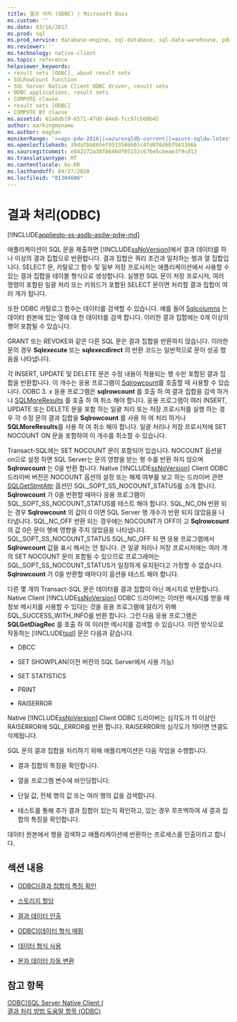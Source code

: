 ```yaml
---
title: 결과 처리 (ODBC) | Microsoft Docs
ms.custom: ''
ms.date: 03/16/2017
ms.prod: sql
ms.prod_service: database-engine, sql-database, sql-data-warehouse, pdw
ms.reviewer: ''
ms.technology: native-client
ms.topic: reference
helpviewer_keywords:
- result sets [ODBC], about result sets
- SQLRowCount function
- SQL Server Native Client ODBC driver, result sets
- ODBC applications, result sets
- COMPUTE clause
- result sets [ODBC]
- COMPUTE BY clause
ms.assetid: 61a8db19-6571-47dd-84e8-fcc97cb60b45
author: markingmyname
ms.author: maghan
monikerRange: '>=aps-pdw-2016||=azuresqldb-current||=azure-sqldw-latest||>=sql-server-2016||=sqlallproducts-allversions||>=sql-server-linux-2017||=azuresqldb-mi-current'
ms.openlocfilehash: 39dafbb865ef951356bb01c4fd8f646bf943346b
ms.sourcegitcommit: e042272a38fb646df05152c676e5cbeae3f9cd13
ms.translationtype: MT
ms.contentlocale: ko-KR
ms.lasthandoff: 04/27/2020
ms.locfileid: "81304606"
---
```

# <a name="processing-results-odbc"></a>결과 처리(ODBC)
[!INCLUDE[appliesto-ss-asdb-asdw-pdw-md](../../includes/appliesto-ss-asdb-asdw-pdw-md.md)]

  애플리케이션이 SQL 문을 제출하면 [!INCLUDE[ssNoVersion](../../includes/ssnoversion-md.md)]에서 결과 데이터를 하나 이상의 결과 집합으로 반환합니다. 결과 집합은 쿼리 조건과 일치하는 행과 열 집합입니다. SELECT 문, 카탈로그 함수 및 일부 저장 프로시저는 애플리케이션에서 사용할 수 있는 결과 집합을 테이블 형식으로 생성합니다. 실행한 SQL 문이 저장 프로시저, 여러 명령이 포함된 일괄 처리 또는 키워드가 포함된 SELECT 문이면 처리할 결과 집합이 여러 개가 됩니다.  
  
 또한 ODBC 카탈로그 함수는 데이터를 검색할 수 있습니다. 예를 들어 [Sqlcolumns](../../relational-databases/native-client-odbc-api/sqlcolumns.md) 는 데이터 원본에 있는 열에 대 한 데이터를 검색 합니다. 이러한 결과 집합에는 0개 이상의 행이 포함될 수 있습니다.  
  
 GRANT 또는 REVOKE와 같은 다른 SQL 문은 결과 집합을 반환하지 않습니다. 이러한 문의 경우 **Sqlexecute** 또는 **sqlexecdirect** 의 반환 코드는 일반적으로 문이 성공 했음을 나타냅니다.  
  
 각 INSERT, UPDATE 및 DELETE 문은 수정 내용이 적용되는 행 수만 포함된 결과 집합을 반환합니다. 이 개수는 응용 프로그램이 [Sqlrowcount](../../relational-databases/native-client-odbc-api/sqlrowcount.md)를 호출할 때 사용할 수 있습니다. ODBC 3. *x* 응용 프로그램은 **sqlrowcount** 를 호출 하 여 결과 집합을 검색 하거나 [SQLMoreResults](../../relational-databases/native-client-odbc-api/sqlmoreresults.md) 를 호출 하 여 취소 해야 합니다. 응용 프로그램이 여러 INSERT, UPDATE 또는 DELETE 문을 포함 하는 일괄 처리 또는 저장 프로시저를 실행 하는 경우 각 수정 문의 결과 집합을 **Sqlrowcount** 를 사용 하 여 처리 하거나 **SQLMoreResults**를 사용 하 여 취소 해야 합니다. 일괄 처리나 저장 프로시저에 SET NOCOUNT ON 문을 포함하여 이 개수를 취소할 수 있습니다.  
  
 Transact-SQL에는 SET NOCOUNT 문이 포함되어 있습니다. NOCOUNT 옵션을 on으로 설정 하면 SQL Server는 문의 영향을 받는 행 수를 반환 하지 않으며 **Sqlrowcount** 는 0을 반환 합니다. Native [!INCLUDE[ssNoVersion](../../includes/ssnoversion-md.md)] Client ODBC 드라이버 버전은 NOCOUNT 옵션의 설정 또는 해제 여부를 보고 하는 드라이버 관련 [SQLGetStmtAttr](../../relational-databases/native-client-odbc-api/sqlgetstmtattr.md) 옵션인 SQL_SOPT_SS_NOCOUNT_STATUS를 소개 합니다. **Sqlrowcount** 가 0을 반환할 때마다 응용 프로그램이 SQL_SOPT_SS_NOCOUNT_STATUS를 테스트 해야 합니다. SQL_NC_ON 반환 되는 경우 **Sqlrowcount** 의 값이 0 이면 SQL Server 행 개수가 반환 되지 않았음을 나타냅니다. SQL_NC_OFF 반환 되는 경우에는 NOCOUNT가 OFF이 고 **Sqlrowcount** 의 값 0은 문이 행에 영향을 주지 않았음을 나타냅니다. SQL_SOPT_SS_NOCOUNT_STATUS SQL_NC_OFF 되 면 응용 프로그램에서 **Sqlrowcount** 값을 표시 해서는 안 됩니다. 큰 일괄 처리나 저장 프로시저에는 여러 개의 SET NOCOUNT 문이 포함될 수 있으므로 프로그래머는 SQL_SOPT_SS_NOCOUNT_STATUS가 일정하게 유지된다고 가정할 수 없습니다. **Sqlrowcount** 가 0을 반환할 때마다이 옵션을 테스트 해야 합니다.  
  
 다른 몇 개의 Transact-SQL 문은 데이터를 결과 집합이 아닌 메시지로 반환합니다. Native Client [!INCLUDE[ssNoVersion](../../includes/ssnoversion-md.md)] ODBC 드라이버는 이러한 메시지를 받을 때 정보 메시지를 사용할 수 있다는 것을 응용 프로그램에 알리기 위해 SQL_SUCCESS_WITH_INFO를 반환 합니다. 그런 다음 응용 프로그램은 **SQLGetDiagRec** 를 호출 하 여 이러한 메시지를 검색할 수 있습니다. 이런 방식으로 작동하는 [!INCLUDE[tsql](../../includes/tsql-md.md)] 문은 다음과 같습니다.  
  
-   DBCC  
  
-   SET SHOWPLAN(이전 버전의 SQL Server에서 사용 가능)  
  
-   SET STATISTICS  
  
-   PRINT  
  
-   RAISERROR  
  
 Native [!INCLUDE[ssNoVersion](../../includes/ssnoversion-md.md)] Client ODBC 드라이버는 심각도가 11 이상인 RAISERROR에 SQL_ERROR를 반환 합니다. RAISERROR의 심각도가 19이면 연결도 삭제됩니다.  
  
 SQL 문의 결과 집합을 처리하기 위해 애플리케이션은 다음 작업을 수행합니다.  
  
-   결과 집합의 특징을 확인합니다.  
  
-   열을 프로그램 변수에 바인딩합니다.  
  
-   단일 값, 전체 행의 값 또는 여러 행의 값을 검색합니다.  
  
-   테스트를 통해 추가 결과 집합이 있는지 확인하고, 있는 경우 루프백하여 새 결과 집합의 특징을 확인합니다.  
  
 데이터 원본에서 행을 검색하고 애플리케이션에 반환하는 프로세스를 인출이라고 합니다.  
  
## <a name="in-this-section"></a>섹션 내용  
  
-   [ODBC&#41;&#40;결과 집합의 특징 확인](../../relational-databases/native-client-odbc-results/determining-the-characteristics-of-a-result-set-odbc.md)  
  
-   [스토리지 할당](../../relational-databases/native-client-odbc-results/assigning-storage.md)  
  
-   [결과 데이터 인출](../../relational-databases/native-client-odbc-results/fetching-result-data.md)  
  
-   [ODBC&#41;&#40;데이터 형식 매핑](../../relational-databases/native-client-odbc-results/mapping-data-types-odbc.md)  
  
-   [데이터 형식 사용](../../relational-databases/native-client-odbc-results/data-type-usage.md)  
  
-   [문자 데이터 자동 변환](../../relational-databases/native-client-odbc-results/autotranslation-of-character-data.md)  
  
## <a name="see-also"></a>참고 항목  
 [ODBC&#41;SQL Server Native Client &#40;](../../relational-databases/native-client/odbc/sql-server-native-client-odbc.md)   
 [결과 처리 방법 도움말 항목 &#40;ODBC&#41;](https://msdn.microsoft.com/library/772d9064-c91d-4cac-8b60-fcc16bf76e10)  
  
  
